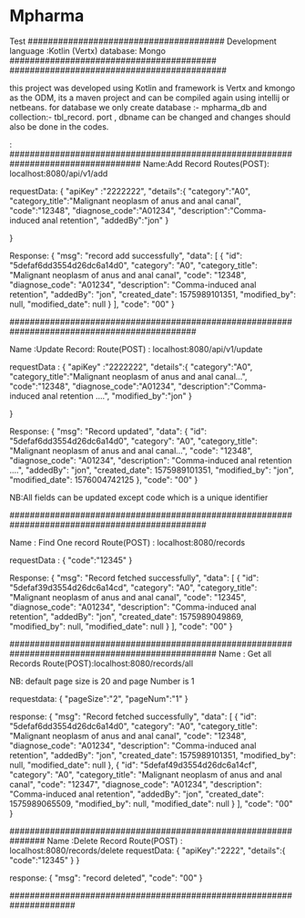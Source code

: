 # Mpharma

Test
#######################################
Development language :Kotlin (Vertx)
database: Mongo
#########################################
###########################################


this project was developed using Kotlin and framework is Vertx and kmongo as the ODM, its a maven project and can be compiled again using intellij or netbeans.
for database we only create database :- mpharma_db and collection:- tbl_record.
port , dbname can be changed and changes should also be done in the codes.


:
##################################################################################
Name:Add Record
Routes(POST): localhost:8080/api/v1/add

requestData:
{
	"apiKey" :"2222222",
	"details":{
		"category":"A0",
		"category_title":"Malignant neoplasm of anus and anal canal",
		"code":"12348",
		"diagnose_code":"A01234",
		"description":"Comma-induced anal retention",
		"addedBy":"jon"
	}
	
}

Response:
{
  "msg": "record add successfully",
  "data": [
    {
      "id": "5defaf6dd3554d26dc6a14d0",
      "category": "A0",
      "category_title": "Malignant neoplasm of anus and anal canal",
      "code": "12348",
      "diagnose_code": "A01234",
      "description": "Comma-induced anal retention",
      "addedBy": "jon",
      "created_date": 1575989101351,
      "modified_by": null,
      "modified_date": null
    }
  ],
  "code": "00"
}

#############################################################################################

Name :Update Record:
Route(POST) : localhost:8080/api/v1/update

requestData :
{
	"apiKey" :"2222222",
	"details":{
		"category":"A0",
		"category_title":"Malignant neoplasm of anus and anal canal...",
		"code":"12348",
		"diagnose_code":"A01234",
		"description":"Comma-induced anal retention ....",
		"modified_by":"jon"
	}
	
}

Response:
{
  "msg": "Record updated",
  "data": {
    "id": "5defaf6dd3554d26dc6a14d0",
    "category": "A0",
    "category_title": "Malignant neoplasm of anus and anal canal...",
    "code": "12348",
    "diagnose_code": "A01234",
    "description": "Comma-induced anal retention ....",
    "addedBy": "jon",
    "created_date": 1575989101351,
    "modified_by": "jon",
    "modified_date": 1576004742125
  },
  "code": "00"
}

NB:All fields can be updated except code which is a unique identifier

###############################################################################################

Name : Find One record
Route(POST) : localhost:8080/records

requestData :
{
	"code":"12345"
}

Response:
{
  "msg": "Record fetched successfully",
  "data": [
    {
      "id": "5defaf39d3554d26dc6a14cd",
      "category": "A0",
      "category_title": "Malignant neoplasm of anus and anal canal",
      "code": "12345",
      "diagnose_code": "A01234",
      "description": "Comma-induced anal retention",
      "addedBy": "jon",
      "created_date": 1575989049869,
      "modified_by": null,
      "modified_date": null
    }
  ],
  "code": "00"
}

#################################################################################################
Name : Get all Records
Route(POST):localhost:8080/records/all

NB: default page size is 20 and page Number is 1 

requestdata:
{
	"pageSize":"2",
	"pageNum":"1"
}

response:
{
  "msg": "Record fetched successfully",
  "data": [
    {
      "id": "5defaf6dd3554d26dc6a14d0",
      "category": "A0",
      "category_title": "Malignant neoplasm of anus and anal canal",
      "code": "12348",
      "diagnose_code": "A01234",
      "description": "Comma-induced anal retention",
      "addedBy": "jon",
      "created_date": 1575989101351,
      "modified_by": null,
      "modified_date": null
    },
    {
      "id": "5defaf49d3554d26dc6a14cf",
      "category": "A0",
      "category_title": "Malignant neoplasm of anus and anal canal",
      "code": "12347",
      "diagnose_code": "A01234",
      "description": "Comma-induced anal retention",
      "addedBy": "jon",
      "created_date": 1575989065509,
      "modified_by": null,
      "modified_date": null
    }
  ],
  "code": "00"
}

###############################################################
Name  :Delete Record
Route(POST) : localhost:8080/records/delete
 requestData:
 {
	"apiKey":"2222",
	"details":{
		"code":"12345"
	}
}

response:
{
  "msg": "record deleted",
  "code": "00"
}

#####################################################################



